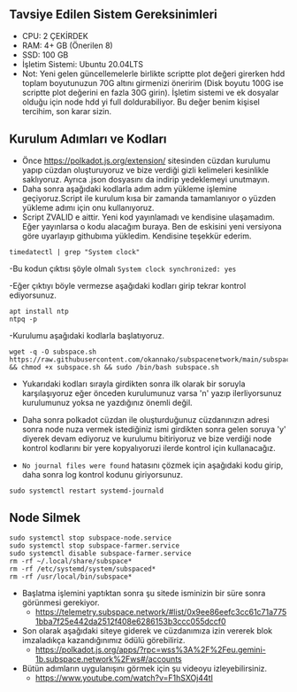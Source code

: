 ## Tavsiye Edilen Sistem Gereksinimleri
- CPU: 2 ÇEKİRDEK
- RAM: 4+ GB (Önerilen 8)
- SSD: 100 GB
- İşletim Sistemi: Ubuntu 20.04LTS
- Not: Yeni gelen güncellemelerle birlikte scriptte plot değeri girerken hdd toplam boyutunuzun 70G altını girmenizi öneririm (Disk boyutu 100G ise scriptte plot değerini en fazla 30G girin). İşletim sistemi ve ek dosyalar olduğu için node hdd yi full doldurabiliyor. Bu değer benim kişisel tercihim, son karar sizin.

## Kurulum Adımları ve Kodları
- Önce https://polkadot.js.org/extension/ sitesinden cüzdan kurulumu yapıp cüzdan oluşturuyoruz ve bize verdiği gizli kelimeleri kesinlikle saklıyoruz. Ayrıca .json dosyasını da indirip yedeklemeyi unutmayın.
- Daha sonra aşağıdaki kodlarla adım adım yükleme işlemine geçiyoruz.Script ile kurulum kısa bir zamanda tamamlanıyor o yüzden yükleme adımı için onu kullanıyoruz.
- Script ZVALID e aittir. Yeni kod yayınlamadı ve kendisine ulaşamadım. Eğer yayınlarsa o kodu alacağım buraya. Ben de eskisini yeni versiyona göre uyarlayıp githubıma yükledim. Kendisine teşekkür ederim.

```
timedatectl | grep "System clock"
```
-Bu kodun çıktısı şöyle olmalı ``System clock synchronized: yes`` 

-Eğer çıktıyı böyle vermezse aşağıdaki kodları girip tekrar kontrol ediyorsunuz.

```
apt install ntp
ntpq -p
``` 
-Kurulumu aşağıdaki kodlarla başlatıyoruz.
```
wget -q -O subspace.sh https://raw.githubusercontent.com/okannako/subspacenetwork/main/subspace.sh && chmod +x subspace.sh && sudo /bin/bash subspace.sh
```
- Yukarıdaki kodları sırayla girdikten sonra ilk olarak bir soruyla karşılaşıyoruz eğer önceden kurulumunuz varsa 'n' yazıp ilerliyorsunuz kurulumunuz yoksa ne yazdığınız önemli değil.
- Daha sonra polkadot cüzdan ile oluşturduğunuz cüzdanınızın adresi sonra node nuza vermek istediğiniz ismi girdikten sonra gelen soruya 'y' diyerek devam ediyoruz ve kurulumu bitiriyoruz ve bize verdiği node kontrol kodlarını bir yere kopyalıyoruzi ilerde kontrol için kullanacağız.

- ``No journal files were found`` hatasını çözmek için aşağıdaki kodu girip, daha sonra log kontrol kodunu giriyorsunuz. 

```
sudo systemctl restart systemd-journald
```
## Node Silmek

```
sudo systemctl stop subspace-node.service
sudo systemctl stop subspace-farmer.service
sudo systemctl disable subspace-farmer.service
rm -rf ~/.local/share/subspace*
rm -rf /etc/systemd/system/subspaced*
rm -rf /usr/local/bin/subspace*
```


- Başlatma işlemini yaptıktan sonra şu sitede isminizin bir süre sonra görünmesi gerekiyor.
     - https://telemetry.subspace.network/#list/0x9ee86eefc3cc61c71a7751bba7f25e442da2512f408e6286153b3ccc055dccf0
- Son olarak aşağıdaki siteye giderek ve cüzdanımıza izin vererek blok imzaladıkça kazandığınımız ödülü görebiliriz.
     - https://polkadot.js.org/apps/?rpc=wss%3A%2F%2Feu.gemini-1b.subspace.network%2Fws#/accounts
- Bütün adımların uygulanışını görmek için şu videoyu izleyebilirsiniz.
     - https://www.youtube.com/watch?v=F1hSXOj44tI

